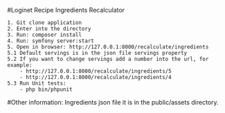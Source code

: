 #Loginet Recipe Ingredients Recalculator

    1. Git clone application
    2. Enter into the directory
    3. Run: composer install
    4. Run: symfony server:start
    5. Open in browser: http://127.0.0.1:8000/recalculate/ingredients
    5.1 Default servings is in the json file servings property
    5.2 If you want to change servings add a number into the url, for example:
        - http://127.0.0.1:8000/recalculate/ingredients/5
        - http://127.0.0.1:8000/recalculate/ingredients/4
    5.3 Run Unit tests:
        - php bin/phpunit


#Other information:
    Ingredients json file it is in the public/assets directory.